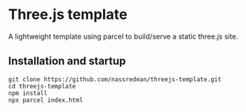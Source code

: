 # Three.js template

A lightweight template using parcel to build/serve a static three.js site.

##  Installation and startup

```
git clone https://github.com/nassredean/threejs-template.git
cd threejs-template
npm install
npx parcel index.html
```
